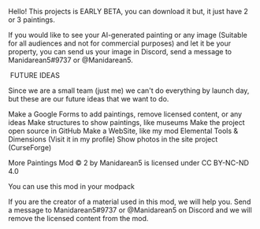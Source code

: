


Hello! This projects is EARLY BETA, you can download it but, it just have 2 or 3 paintings.

If you would like to see your AI-generated painting or any image (Suitable for all audiences and not for commercial purposes) and let it be your property, you can send us your image in Discord, send a message to Manidarean5#9737 or @Manidarean5.


 FUTURE IDEAS



Since we are a small team (just me) we can't do everything by launch day, but these are our future ideas that we want to do.

Make a Google Forms to add paintings, remove licensed content, or any ideas
Make structures to show paintings, like museums
Make the project open source in GitHub
Make a WebSite, like my mod Elemental Tools & Dimensions (Visit it in my profile)
Show photos in the site project (CurseForge)









More Paintings Mod © 2 by Manidarean5 is licensed under CC BY-NC-ND 4.0 


You can use this mod in your modpack

If you are the creator of a material used in this mod, we will help you. Send a message to Manidarean5#9737 or @Manidarean5 on Discord and we will remove the licensed content from the mod.
